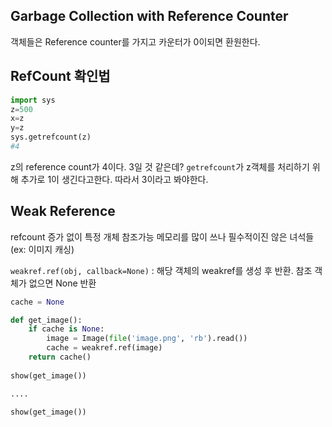 ## Garbage Collection with Reference Counter

객체들은 Reference counter를 가지고 카운터가 0이되면 환원한다.

## RefCount 확인법

```python
import sys
z=500
x=z
y=z
sys.getrefcount(z)
#4
```

z의 reference count가 4이다. 3일 것 같은데? 
`getrefcount`가 z객체를 처리하기 위해 추가로 1이 생긴다고한다.
따라서 3이라고 봐야한다.

## Weak Reference

refcount 증가 없이 특정 개체 참조가능
메모리를 많이 쓰나 필수적이진 않은 녀석들 (ex: 이미지 캐싱)

`weakref.ref(obj, callback=None)` : 해당 객체의 weakref를 생성 후 반환. 참조 객체가 없으면 None 반환

```python
cache = None

def get_image():
    if cache is None:
        image = Image(file('image.png', 'rb').read())
        cache = weakref.ref(image)
    return cache()
    
show(get_image())

....

show(get_image())
```